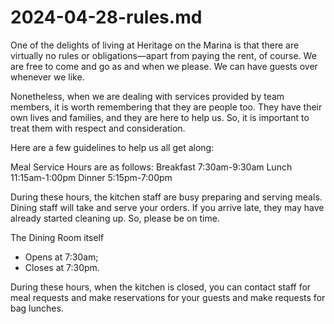 # 2024-04-28-rules.md

One of the delights of living at Heritage on the Marina is that there are virtually no rules or obligations—apart from paying the rent, of course. We are free to come and go as and when we please. We can have guests over whenever we like.

Nonetheless, when we are dealing with services provided by team members, it is worth remembering that they are people too. They have their own lives and families, and they are here to help us. So, it is important to treat them with respect and consideration.

Here are a few guidelines to help us all get along:

Meal Service Hours are as follows:
Breakfast 7:30am-9:30am
Lunch 11:15am-1:00pm
Dinner 5:15pm-7:00pm

During these hours, the kitchen staff are busy preparing and serving meals. Dining staff will take and serve your orders. If you arrive late, they may have already started cleaning up. So, please be on time.

The Dining Room itself

* Opens at 7:30am;
* Closes at 7:30pm.

During these hours, when the kitchen is closed, you can contact staff for meal requests and make reservations for your guests and make requests for bag lunches.